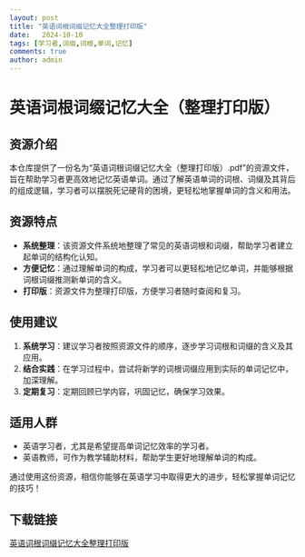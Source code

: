 ```yaml
---
layout: post
title: "英语词根词缀记忆大全整理打印版"
date:   2024-10-10
tags: [学习者,词缀,词根,单词,记忆]
comments: true
author: admin
---
```

# 英语词根词缀记忆大全（整理打印版）

## 资源介绍

本仓库提供了一份名为“英语词根词缀记忆大全（整理打印版）.pdf”的资源文件，旨在帮助学习者更高效地记忆英语单词。通过了解英语单词的词根、词缀及其背后的组成逻辑，学习者可以摆脱死记硬背的困境，更轻松地掌握单词的含义和用法。

## 资源特点

- **系统整理**：该资源文件系统地整理了常见的英语词根和词缀，帮助学习者建立起单词的结构化认知。
- **方便记忆**：通过理解单词的构成，学习者可以更轻松地记忆单词，并能够根据词根词缀推测新单词的含义。
- **打印版**：资源文件为整理打印版，方便学习者随时查阅和复习。

## 使用建议

1. **系统学习**：建议学习者按照资源文件的顺序，逐步学习词根和词缀的含义及其应用。
2. **结合实践**：在学习过程中，尝试将新学的词根词缀应用到实际的单词记忆中，加深理解。
3. **定期复习**：定期回顾已学内容，巩固记忆，确保学习效果。

## 适用人群

- 英语学习者，尤其是希望提高单词记忆效率的学习者。
- 英语教师，可作为教学辅助材料，帮助学生更好地理解单词的构成。

通过使用这份资源，相信你能够在英语学习中取得更大的进步，轻松掌握单词记忆的技巧！

## 下载链接

[英语词根词缀记忆大全整理打印版](https://pan.quark.cn/s/1aafba9953b1)